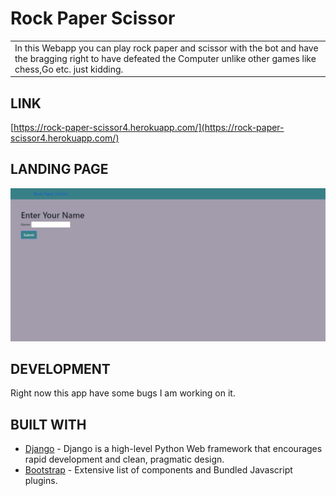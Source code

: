 # Rock Paper Scissor

<table>
<tr>
<td>
In this Webapp you can play rock paper and scissor with the bot and have the bragging right to have defeated the Computer unlike other games like chess,Go etc. just kidding.
</td>
</tr>
</table>

## LINK
[https://rock-paper-scissor4.herokuapp.com/](https://rock-paper-scissor4.herokuapp.com/)

## LANDING PAGE

![](https://github.com/neelarya19/Rock-Paper-Scissor/blob/main/Demo/rps_landing.png)

## DEVELOPMENT
Right now this app have some bugs I am working on it.

## BUILT WITH

- [Django](https://docs.djangoproject.com/en/4.0/) - Django is a high-level Python Web framework that encourages rapid development and clean, pragmatic design.
- [Bootstrap](http://getbootstrap.com/) - Extensive list of components and  Bundled Javascript plugins.



